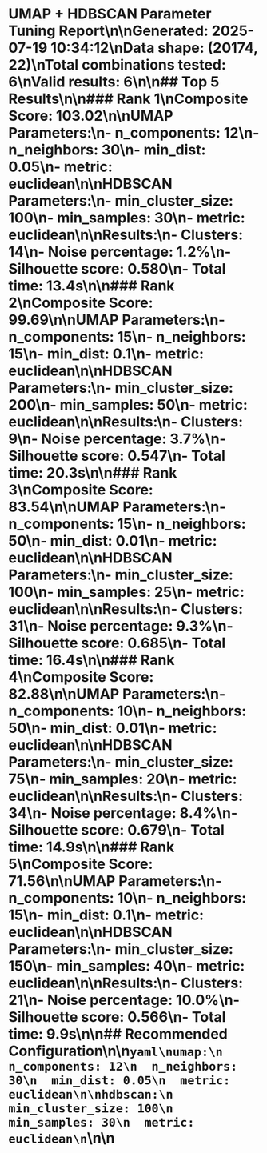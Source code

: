 # UMAP + HDBSCAN Parameter Tuning Report\n\nGenerated: 2025-07-19 10:34:12\nData shape: (20174, 22)\nTotal combinations tested: 6\nValid results: 6\n\n## Top 5 Results\n\n### Rank 1\n**Composite Score:** 103.02\n\n**UMAP Parameters:**\n- n_components: 12\n- n_neighbors: 30\n- min_dist: 0.05\n- metric: euclidean\n\n**HDBSCAN Parameters:**\n- min_cluster_size: 100\n- min_samples: 30\n- metric: euclidean\n\n**Results:**\n- Clusters: 14\n- Noise percentage: 1.2%\n- Silhouette score: 0.580\n- Total time: 13.4s\n\n### Rank 2\n**Composite Score:** 99.69\n\n**UMAP Parameters:**\n- n_components: 15\n- n_neighbors: 15\n- min_dist: 0.1\n- metric: euclidean\n\n**HDBSCAN Parameters:**\n- min_cluster_size: 200\n- min_samples: 50\n- metric: euclidean\n\n**Results:**\n- Clusters: 9\n- Noise percentage: 3.7%\n- Silhouette score: 0.547\n- Total time: 20.3s\n\n### Rank 3\n**Composite Score:** 83.54\n\n**UMAP Parameters:**\n- n_components: 15\n- n_neighbors: 50\n- min_dist: 0.01\n- metric: euclidean\n\n**HDBSCAN Parameters:**\n- min_cluster_size: 100\n- min_samples: 25\n- metric: euclidean\n\n**Results:**\n- Clusters: 31\n- Noise percentage: 9.3%\n- Silhouette score: 0.685\n- Total time: 16.4s\n\n### Rank 4\n**Composite Score:** 82.88\n\n**UMAP Parameters:**\n- n_components: 10\n- n_neighbors: 50\n- min_dist: 0.01\n- metric: euclidean\n\n**HDBSCAN Parameters:**\n- min_cluster_size: 75\n- min_samples: 20\n- metric: euclidean\n\n**Results:**\n- Clusters: 34\n- Noise percentage: 8.4%\n- Silhouette score: 0.679\n- Total time: 14.9s\n\n### Rank 5\n**Composite Score:** 71.56\n\n**UMAP Parameters:**\n- n_components: 10\n- n_neighbors: 15\n- min_dist: 0.1\n- metric: euclidean\n\n**HDBSCAN Parameters:**\n- min_cluster_size: 150\n- min_samples: 40\n- metric: euclidean\n\n**Results:**\n- Clusters: 21\n- Noise percentage: 10.0%\n- Silhouette score: 0.566\n- Total time: 9.9s\n\n## Recommended Configuration\n\n```yaml\numap:\n  n_components: 12\n  n_neighbors: 30\n  min_dist: 0.05\n  metric: euclidean\n\nhdbscan:\n  min_cluster_size: 100\n  min_samples: 30\n  metric: euclidean\n```\n\n